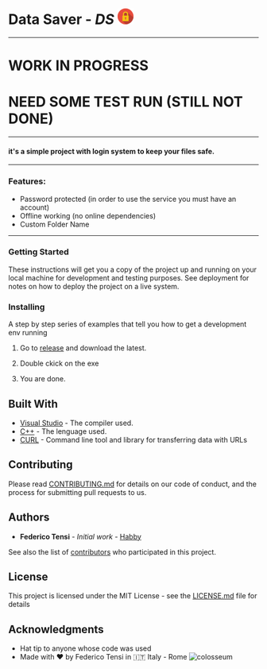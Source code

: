







# **Data Saver** - _**DS**_ ![Data Saver Logo](/assets/logo.png)



----
# WORK IN PROGRESS
# NEED SOME TEST RUN (STILL NOT DONE)

----

#### it's a simple project with login system to keep your files safe.
___
### Features:
+ Password protected (in order to use the service you must have an account)
+ Offline working (no online dependencies)
+ Custom Folder Name


---
<a name="mysql"></a>
### Getting Started

These instructions will get you a copy of the project up and running on your local machine for development and testing purposes. See deployment for notes on how to deploy the project on a live system.



### Installing

A step by step series of examples that tell you how to get a development env running


1. Go to [release](https://github.com/habby1337/Data-Saver/releases#latest "Link to release") and download the latest.



2. Double ckick on the exe

3. You are done.



## Built With

* [Visual Studio](https://visualstudio.microsoft.com/it/ "VS Page") - The compiler used.
* [C++](http://www.cplusplus.com/ "C++ Forum Page") - The lenguage used.
* [CURL](https://curl.haxx.se/ "Curl Page") - Command line tool and library 
for transferring data with URLs



## Contributing

Please read [CONTRIBUTING.md](https://gist.github.com/PurpleBooth/b24679402957c63ec426) for details on our code of conduct, and the process for submitting pull requests to us.


## Authors

* **Federico Tensi** - *Initial work* - [Habby](https://github.com/habby1337)

See also the list of [contributors](https://github.com/habby1337/Page-to-upload-file/graphs/contributors) who participated in this project.

## License

This project is licensed under the MIT License - see the [LICENSE.md](../master/LICENSE.md) file for details

## Acknowledgments

* Hat tip to anyone whose code was used
* Made with :heart: by Federico Tensi in :it: Italy - Rome ![colosseum](https://image.prntscr.com/image/LRj2toBkQkOwIhyEMPOdow.png)
